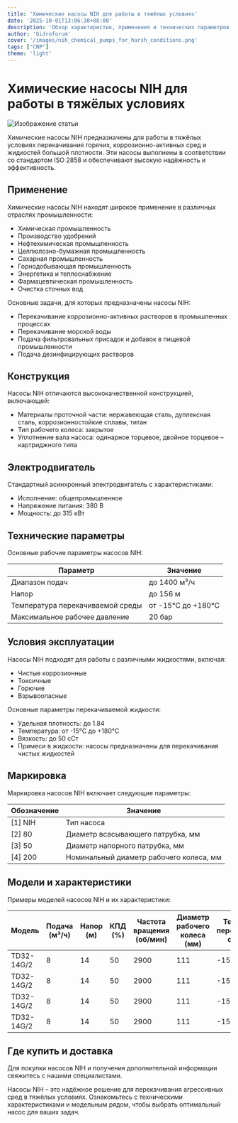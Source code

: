 ```yaml
---
title: 'Химические насосы NIH для работы в тяжёлых условиях'
date: '2025-10-01T13:06:38+08:00'
description: 'Обзор характеристик, применения и технических параметров химических насосов NIH для перекачивания агрессивных сред.'
author: 'Gidroforum'
cover: '/images/nih_chemical_pumps_for_harsh_conditions.png'
tags: ["CNP"]
theme: 'light'
---
```


# Химические насосы NIH для работы в тяжёлых условиях

![Изображение статьи](/images/nih_chemical_pumps_for_harsh_conditions.jpg)

Химические насосы NIH предназначены для работы в тяжёлых условиях перекачивания горячих, коррозионно-активных сред и жидкостей большой плотности. Эти насосы выполнены в соответствии со стандартом ISO 2858 и обеспечивают высокую надёжность и эффективность.

## Применение

Химические насосы NIH находят широкое применение в различных отраслях промышленности:

- Химическая промышленность
- Производство удобрений
- Нефтехимическая промышленность
- Целлюлозно-бумажная промышленность
- Сахарная промышленность
- Горнодобывающая промышленность
- Энергетика и теплоснабжение
- Фармацевтическая промышленность
- Очистка сточных вод

Основные задачи, для которых предназначены насосы NIH:

- Перекачивание коррозионно-активных растворов в промышленных процессах
- Перекачивание морской воды
- Подача фильтровальных присадок и добавок в пищевой промышленности
- Подача дезинфицирующих растворов

## Конструкция

Насосы NIH отличаются высококачественной конструкцией, включающей:

- Материалы проточной части: нержавеющая сталь, дуплексная сталь, коррозионностойкие сплавы, титан
- Тип рабочего колеса: закрытое
- Уплотнение вала насоса: одинарное торцевое, двойное торцевое – картриджного типа

## Электродвигатель

Стандартный асинхронный электродвигатель с характеристиками:

- Исполнение: общепромышленное
- Напряжение питания: 380 В
- Мощность: до 315 кВт

## Технические параметры

Основные рабочие параметры насосов NIH:

| Параметр                   | Значение                  |
|----------------------------|---------------------------|
| Диапазон подач             | до 1400 м³/ч               |
| Напор                       | до 156 м                   |
| Температура перекачиваемой среды | от -15°C до +180°C    |
| Максимальное рабочее давление | 20 бар                |


## Условия эксплуатации

Насосы NIH подходят для работы с различными жидкостями, включая:

- Чистые коррозионные
- Токсичные
- Горючие
- Взрывоопасные

Основные параметры перекачиваемой жидкости:

- Удельная плотность: до 1.84
- Температура: от -15°C до +180°C
- Вязкость: до 50 сСт
- Примеси в жидкости: насосы предназначены для перекачивания чистых жидкостей

## Маркировка

Маркировка насосов NIH включает следующие параметры:

| Обозначение | Значение               |
|--------------|------------------------|
| [1] NIH      | Тип насоса             |
| [2] 80       | Диаметр всасывающего патрубка, мм |
| [3] 50       | Диаметр напорного патрубка, мм   |
| [4] 200      | Номинальный диаметр рабочего колеса, мм |

## Модели и характеристики

Примеры моделей насосов NIH и их характеристики:

| Модель       | Подача (м³/ч) | Напор (м) | КПД (%) | Частота вращения (об/мин) | Диаметр рабочего колеса (мм) | Температура перекачиваемой среды (°C) | Диаметр присоединения (мм) | Мощность (кВт) | Масса (кг) |
|--------------|----------------|-----------|---------|---------------------------|---------------------------------|------------------------------------|--------------------------|-------------|-----------|
| TD32-14G/2   | 8               | 14        | 50      | 2900                        | 111                               | -15~110                             | 32                      | 0.75       | 33         |
| TD32-14G/2   | 8               | 14        | 50      | 2900                        | 111                               | -15~110                             | 32                      | 0.75       | 33         |
| TD32-14G/2   | 8               | 14        | 50      | 2900                        | 111                               | -15~110                             | 32                      | 0.75       | 33         |
| TD32-14G/2   | 8               | 14        | 50      | 2900                        | 111                               | -15~110                             | 32                      | 0.75       | 33         |

## Где купить и доставка

Для покупки насосов NIH и получения дополнительной информации свяжитесь с нашими специалистами.

Насосы NIH – это надёжное решение для перекачивания агрессивных сред в тяжёлых условиях. Ознакомьтесь с техническими характеристиками и модельным рядом, чтобы выбрать оптимальный насос для ваших задач.
